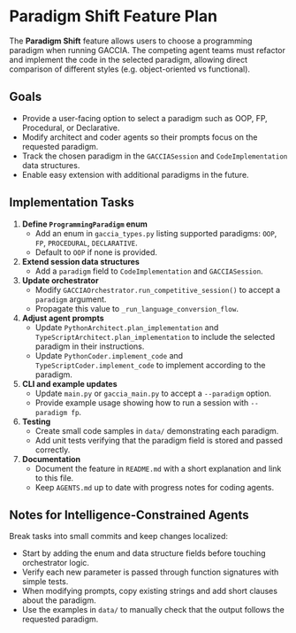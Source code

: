 # Paradigm Shift Feature Plan

The **Paradigm Shift** feature allows users to choose a programming paradigm when running GACCIA. The competing agent teams must refactor and implement the code in the selected paradigm, allowing direct comparison of different styles (e.g. object-oriented vs functional).

## Goals
- Provide a user-facing option to select a paradigm such as OOP, FP, Procedural, or Declarative.
- Modify architect and coder agents so their prompts focus on the requested paradigm.
- Track the chosen paradigm in the `GACCIASession` and `CodeImplementation` data structures.
- Enable easy extension with additional paradigms in the future.

## Implementation Tasks
1. **Define `ProgrammingParadigm` enum**
   - Add an enum in `gaccia_types.py` listing supported paradigms: `OOP`, `FP`, `PROCEDURAL`, `DECLARATIVE`.
   - Default to `OOP` if none is provided.
2. **Extend session data structures**
   - Add a `paradigm` field to `CodeImplementation` and `GACCIASession`.
3. **Update orchestrator**
   - Modify `GACCIAOrchestrator.run_competitive_session()` to accept a `paradigm` argument.
   - Propagate this value to `_run_language_conversion_flow`.
4. **Adjust agent prompts**
   - Update `PythonArchitect.plan_implementation` and `TypeScriptArchitect.plan_implementation` to include the selected paradigm in their instructions.
   - Update `PythonCoder.implement_code` and `TypeScriptCoder.implement_code` to implement according to the paradigm.
5. **CLI and example updates**
   - Update `main.py` or `gaccia_main.py` to accept a `--paradigm` option.
   - Provide example usage showing how to run a session with `--paradigm fp`.
6. **Testing**
   - Create small code samples in `data/` demonstrating each paradigm.
   - Add unit tests verifying that the paradigm field is stored and passed correctly.
7. **Documentation**
   - Document the feature in `README.md` with a short explanation and link to this file.
   - Keep `AGENTS.md` up to date with progress notes for coding agents.

## Notes for Intelligence-Constrained Agents
Break tasks into small commits and keep changes localized:
- Start by adding the enum and data structure fields before touching orchestrator logic.
- Verify each new parameter is passed through function signatures with simple tests.
- When modifying prompts, copy existing strings and add short clauses about the paradigm.
- Use the examples in `data/` to manually check that the output follows the requested paradigm.
